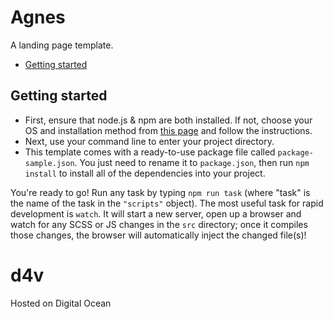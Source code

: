 # Agnes

A landing page template.

-   [Getting started](#getting-started)

## Getting started

-   First, ensure that node.js & npm are both installed. If not, choose your OS and installation method from [this page](https://nodejs.org/en/download/package-manager/) and follow the instructions.
-   Next, use your command line to enter your project directory.
-   This template comes with a ready-to-use package file called `package-sample.json`. You just need to rename it to `package.json`, then run `npm install` to install all of the dependencies into your project.

You're ready to go! Run any task by typing `npm run task` (where "task" is the name of the task in the `"scripts"` object). The most useful task for rapid development is `watch`. It will start a new server, open up a browser and watch for any SCSS or JS changes in the `src` directory; once it compiles those changes, the browser will automatically inject the changed file(s)!

# d4v

Hosted on Digital Ocean
